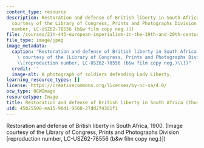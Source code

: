 ```yaml
---
content_type: resource
description: Restoration and defense of British liberty in South Africa, 1900. (Image
  courtesy of the Library of Congress, Prints and Photographs Division [reproduction
  number, LC-USZ62-78556 (b&w film copy neg.)])
file: /courses/21h-443-european-imperialism-in-the-19th-and-20th-centuries-spring-2006/45b25508ea1596d1956027dd2f4381f1_21h-443s06-th.jpg
file_type: image/jpeg
image_metadata:
  caption: "Restoration and defense of British liberty in South Africa, 1900. (Image\
    \ courtesy of the [Library of Congress, Prints and Photographs Division](http://www.loc.gov/rr/print/)\_\
    \\[reproduction number, LC-USZ62-78556 (b&w film copy neg.)\\])"
  credit: ''
  image-alt: A photograph of soldiers defending Lady Liberty.
learning_resource_types: []
license: https://creativecommons.org/licenses/by-nc-sa/4.0/
ocw_type: OCWImage
resourcetype: Image
title: Restoration and defense of British liberty in South Africa (thumbnail)
uid: 45b25508-ea15-96d1-9560-27dd2f4381f1
---
```

Restoration and defense of British liberty in South Africa, 1900. (Image courtesy of the Library of Congress, Prints and Photographs Division [reproduction number, LC-USZ62-78556 (b&w film copy neg.)])